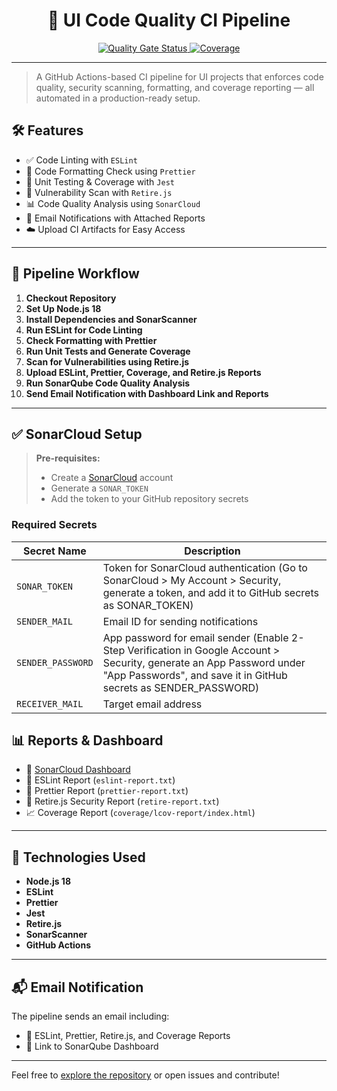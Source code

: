 <h1 align="center">🎨 UI Code Quality CI Pipeline</h1>

<p align="center">
  <a href="https://sonarcloud.io/dashboard?id=mahek320_ui-ci-code-quality">
    <img src="https://sonarcloud.io/api/project_badges/measure?project=mahek320_ui-ci-code-quality&metric=alert_status" alt="Quality Gate Status">
  </a>
  <a href="https://sonarcloud.io/dashboard?id=mahek320_ui-ci-code-quality">
    <img src="https://sonarcloud.io/api/project_badges/measure?project=mahek320_ui-ci-code-quality&metric=coverage" alt="Coverage">
  </a>
</p>

---

> A GitHub Actions-based CI pipeline for UI projects that enforces code quality, security scanning, formatting, and coverage reporting — all automated in a production-ready setup.


## 🛠️ Features

- ✅ Code Linting with `ESLint`  
- 🎨 Code Formatting Check using `Prettier`  
- 🧪 Unit Testing & Coverage with `Jest`  
- 🔐 Vulnerability Scan with `Retire.js`  
- 📊 Code Quality Analysis using `SonarCloud`  
- 📧 Email Notifications with Attached Reports  
- ☁️ Upload CI Artifacts for Easy Access  

---

## 📂 Pipeline Workflow

1. **Checkout Repository**
2. **Set Up Node.js 18**
3. **Install Dependencies and SonarScanner**
4. **Run ESLint for Code Linting**
5. **Check Formatting with Prettier**
6. **Run Unit Tests and Generate Coverage**
7. **Scan for Vulnerabilities using Retire.js**
8. **Upload ESLint, Prettier, Coverage, and Retire.js Reports**
9. **Run SonarQube Code Quality Analysis**
10. **Send Email Notification with Dashboard Link and Reports**

---

## ✅ SonarCloud Setup

> **Pre-requisites:**
> - Create a [SonarCloud](https://sonarcloud.io) account
> - Generate a `SONAR_TOKEN`
> - Add the token to your GitHub repository secrets

### Required Secrets

| Secret Name        | Description                       |
|--------------------|-----------------------------------|
| `SONAR_TOKEN`      | Token for SonarCloud authentication (Go to SonarCloud > My Account > Security, generate a token, and add it to GitHub secrets as SONAR_TOKEN) |
| `SENDER_MAIL`      | Email ID for sending notifications |
| `SENDER_PASSWORD`  | App password for email sender (Enable 2-Step Verification in Google Account > Security, generate an App Password under "App Passwords", and save it in GitHub secrets as SENDER_PASSWORD)    |
| `RECEIVER_MAIL`    | Target email address              |


## 📊 Reports & Dashboard

- 🔗 [SonarCloud Dashboard](https://sonarcloud.io/project/overview?id=mahek320_ui-ci-code-quality)  
- 📄 ESLint Report (`eslint-report.txt`)  
- 📄 Prettier Report (`prettier-report.txt`)  
- 📄 Retire.js Security Report (`retire-report.txt`)  
- 📈 Coverage Report (`coverage/lcov-report/index.html`)  

---

## 🚀 Technologies Used

- **Node.js 18**
- **ESLint**
- **Prettier**
- **Jest**
- **Retire.js**
- **SonarScanner**
- **GitHub Actions**

---

## 📬 Email Notification

The pipeline sends an email including:
- 📎 ESLint, Prettier, Retire.js, and Coverage Reports  
- 🔗 Link to SonarQube Dashboard  

---

Feel free to [explore the repository](https://github.com/mahek320/ui-ci-code-quality) or open issues and contribute!


